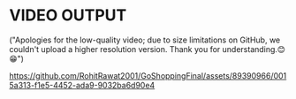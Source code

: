 # VIDEO OUTPUT 
("Apologies for the low-quality video; due to size limitations on GitHub, we couldn't upload a higher resolution version. Thank you for understanding.😊😁")

https://github.com/RohitRawat2001/GoShoppingFinal/assets/89390966/0015a313-f1e5-4452-ada9-9032ba6d90e4

